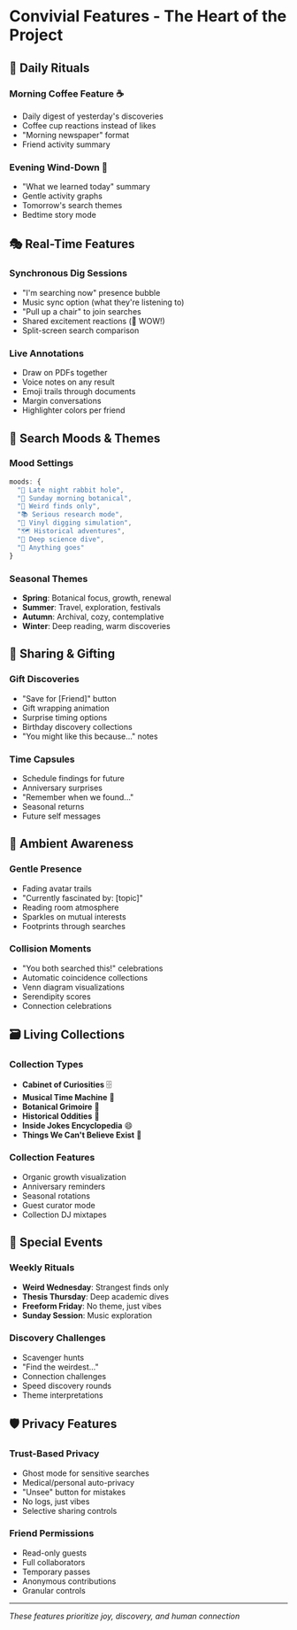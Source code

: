 # Convivial Features - The Heart of the Project

## 🌅 Daily Rituals

### Morning Coffee Feature ☕
- Daily digest of yesterday's discoveries
- Coffee cup reactions instead of likes
- "Morning newspaper" format
- Friend activity summary

### Evening Wind-Down 🌙
- "What we learned today" summary
- Gentle activity graphs
- Tomorrow's search themes
- Bedtime story mode

## 🎭 Real-Time Features

### Synchronous Dig Sessions
- "I'm searching now" presence bubble
- Music sync option (what they're listening to)
- "Pull up a chair" to join searches
- Shared excitement reactions (🤯 WOW!)
- Split-screen search comparison

### Live Annotations
- Draw on PDFs together
- Voice notes on any result
- Emoji trails through documents
- Margin conversations
- Highlighter colors per friend

## 🎨 Search Moods & Themes

### Mood Settings
```javascript
moods: {
  "🌙 Late night rabbit hole",
  "🌺 Sunday morning botanical",
  "🍄 Weird finds only",
  "📚 Serious research mode",
  "🎵 Vinyl digging simulation",
  "🗺️ Historical adventures",
  "🔬 Deep science dive",
  "🎪 Anything goes"
}
```

### Seasonal Themes
- **Spring**: Botanical focus, growth, renewal
- **Summer**: Travel, exploration, festivals
- **Autumn**: Archival, cozy, contemplative
- **Winter**: Deep reading, warm discoveries

## 🎁 Sharing & Gifting

### Gift Discoveries
- "Save for [Friend]" button
- Gift wrapping animation
- Surprise timing options
- Birthday discovery collections
- "You might like this because..." notes

### Time Capsules
- Schedule findings for future
- Anniversary surprises
- "Remember when we found..."
- Seasonal returns
- Future self messages

## 💫 Ambient Awareness

### Gentle Presence
- Fading avatar trails
- "Currently fascinated by: [topic]"
- Reading room atmosphere
- Sparkles on mutual interests
- Footprints through searches

### Collision Moments
- "You both searched this!" celebrations
- Automatic coincidence collections
- Venn diagram visualizations
- Serendipity scores
- Connection celebrations

## 🗃️ Living Collections

### Collection Types
- **Cabinet of Curiosities** 🗄️
- **Musical Time Machine** 🎼
- **Botanical Grimoire** 🌿
- **Historical Oddities** 📜
- **Inside Jokes Encyclopedia** 😄
- **Things We Can't Believe Exist** 🤔

### Collection Features
- Organic growth visualization
- Anniversary reminders
- Seasonal rotations
- Guest curator mode
- Collection DJ mixtapes

## 🎪 Special Events

### Weekly Rituals
- **Weird Wednesday**: Strangest finds only
- **Thesis Thursday**: Deep academic dives
- **Freeform Friday**: No theme, just vibes
- **Sunday Session**: Music exploration

### Discovery Challenges
- Scavenger hunts
- "Find the weirdest..."
- Connection challenges
- Speed discovery rounds
- Theme interpretations

## 🛡️ Privacy Features

### Trust-Based Privacy
- Ghost mode for sensitive searches
- Medical/personal auto-privacy
- "Unsee" button for mistakes
- No logs, just vibes
- Selective sharing controls

### Friend Permissions
- Read-only guests
- Full collaborators
- Temporary passes
- Anonymous contributions
- Granular controls

---
*These features prioritize joy, discovery, and human connection*